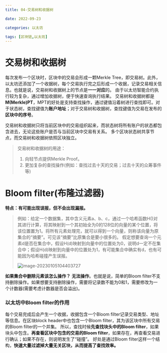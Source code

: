```yaml
---
title: 04-交易树和收据树

date: 2022-09-23	

categories: 以太坊	

tags: [区块链,以太坊]
---	
```


# 交易树和收据树

每次发布一个区块时，区块中的交易会形成一颗Merkle Tree，即交易树。此外，以太坊还添加了一个收据树，每个交易执行完之后形成一个收据，记录交易相关信息。也就是说，交易树和收据树上的节点是**一一对应**的。
由于以太坊智能合约执行较为复杂，通过增加收据树，便于快速查询执行结果。
交易树和收据树都是**M(Merkle)PT**，MPT的好处是支持查找操作，通过键值沿着树进行查找即可。对于状态树，查找键值为**账户地址**；对于交易树和收据树，查找键值为交易在发布的**区块中的序号**。

交易树和收据树只将当前区块中的交易组织起来，而状态树将所有账户的状态都包含进去，无论这些账户是否与当前区块中交易有关系。
多个区块状态树共享节点，而交易树和收据树依照区块独立。

> 交易树和收据树的用途：
>
> 1. 向轻节点提供Merkle Proof。
> 2. 更加复杂的查找操作(例如：查找过去十天的交易；过去十天的众筹事件等)

# Bloom filter(布隆过滤器)

**特点：有可能出现误报，但不会出现漏报。**

> 例如：给定一个数据集，其中含义元素a、b、c，通过一个哈希函数H()对其进行计算，将其映射到一个其初始全为0的128位的向量的某个位置，将该位置置为1。将所有元素处理完，就可以得到一个向量，则称该向量为原集合的“摘要”。可见该“摘要”比原集合是要小很多的。
> 假定想要查询一个元素d是否在集合中，假设H(d)映射到向量中的位置处为0，说明d一定不在集合中；假设H(d)映射到向量中的位置处为1，有可能集合中确实有d，也有可能因为哈希碰撞产生误报。
>
> ![image-20230105104403727](/noteimg/C:/Users/zhuba/Desktop/PersonalBlog/source/_posts/区块链/以太坊/img/image-20230105104403727.png) 

**如果集合中删除元素该怎么操作？**
**无法操作**。也就是说，简单的Bloom filter不支持删除操作。如果想要支持删除操作，需要将记录数不能为0和1，需要修改为一个计数器(需要考虑计数器是否会溢出)。

### 以太坊中Bloom filter的作用

每个交易完成后会产生一个收据，收据包含一个Bloom filter记录交易类型、地址等信息。在区块block header中也包含一个Bloom filter，其为该区块中所有交易的Bloom filter的一个并集。
所以，查找时候**先查找块头中的Bloom filter**，如果块头中包含。**再查看区块中包含的交易的Bloom filter**，如果存在，再查看交易进行确认；如果不存在，则说明发生了“碰撞”。
好处是通过Bloom filter这样一个结构，**快速大量过滤掉大量无关区块，从而提高了查找效率。**